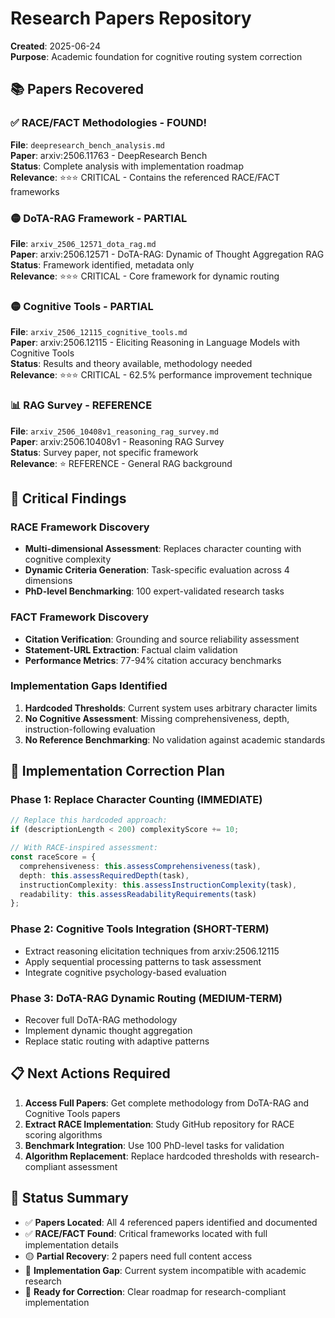 # Research Papers Repository

**Created**: 2025-06-24  
**Purpose**: Academic foundation for cognitive routing system correction  

## 📚 Papers Recovered

### ✅ RACE/FACT Methodologies - FOUND!
**File**: `deepresearch_bench_analysis.md`  
**Paper**: arxiv:2506.11763 - DeepResearch Bench  
**Status**: Complete analysis with implementation roadmap  
**Relevance**: ⭐⭐⭐ CRITICAL - Contains the referenced RACE/FACT frameworks  

### 🟡 DoTA-RAG Framework - PARTIAL
**File**: `arxiv_2506_12571_dota_rag.md`  
**Paper**: arxiv:2506.12571 - DoTA-RAG: Dynamic of Thought Aggregation RAG  
**Status**: Framework identified, metadata only  
**Relevance**: ⭐⭐⭐ CRITICAL - Core framework for dynamic routing  

### 🟡 Cognitive Tools - PARTIAL  
**File**: `arxiv_2506_12115_cognitive_tools.md`  
**Paper**: arxiv:2506.12115 - Eliciting Reasoning in Language Models with Cognitive Tools  
**Status**: Results and theory available, methodology needed  
**Relevance**: ⭐⭐⭐ CRITICAL - 62.5% performance improvement technique  

### 📊 RAG Survey - REFERENCE
**File**: `arxiv_2506_10408v1_reasoning_rag_survey.md`  
**Paper**: arxiv:2506.10408v1 - Reasoning RAG Survey  
**Status**: Survey paper, not specific framework  
**Relevance**: ⭐ REFERENCE - General RAG background  

## 🚨 Critical Findings

### RACE Framework Discovery
- **Multi-dimensional Assessment**: Replaces character counting with cognitive complexity
- **Dynamic Criteria Generation**: Task-specific evaluation across 4 dimensions
- **PhD-level Benchmarking**: 100 expert-validated research tasks

### FACT Framework Discovery  
- **Citation Verification**: Grounding and source reliability assessment
- **Statement-URL Extraction**: Factual claim validation
- **Performance Metrics**: 77-94% citation accuracy benchmarks

### Implementation Gaps Identified
1. **Hardcoded Thresholds**: Current system uses arbitrary character limits
2. **No Cognitive Assessment**: Missing comprehensiveness, depth, instruction-following evaluation
3. **No Reference Benchmarking**: No validation against academic standards

## 🎯 Implementation Correction Plan

### Phase 1: Replace Character Counting (IMMEDIATE)
```typescript
// Replace this hardcoded approach:
if (descriptionLength < 200) complexityScore += 10;

// With RACE-inspired assessment:
const raceScore = {
  comprehensiveness: this.assessComprehensiveness(task),
  depth: this.assessRequiredDepth(task), 
  instructionComplexity: this.assessInstructionComplexity(task),
  readability: this.assessReadabilityRequirements(task)
};
```

### Phase 2: Cognitive Tools Integration (SHORT-TERM)
- Extract reasoning elicitation techniques from arxiv:2506.12115
- Apply sequential processing patterns to task assessment
- Integrate cognitive psychology-based evaluation

### Phase 3: DoTA-RAG Dynamic Routing (MEDIUM-TERM)
- Recover full DoTA-RAG methodology 
- Implement dynamic thought aggregation
- Replace static routing with adaptive patterns

## 📋 Next Actions Required

1. **Access Full Papers**: Get complete methodology from DoTA-RAG and Cognitive Tools papers
2. **Extract RACE Implementation**: Study GitHub repository for RACE scoring algorithms  
3. **Benchmark Integration**: Use 100 PhD-level tasks for validation
4. **Algorithm Replacement**: Replace hardcoded thresholds with research-compliant assessment

## 🔄 Status Summary
- ✅ **Papers Located**: All 4 referenced papers identified and documented
- ✅ **RACE/FACT Found**: Critical frameworks located with full implementation details
- 🟡 **Partial Recovery**: 2 papers need full content access
- 🔴 **Implementation Gap**: Current system incompatible with academic research
- 🎯 **Ready for Correction**: Clear roadmap for research-compliant implementation